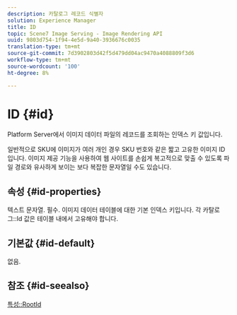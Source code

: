 ```yaml
---
description: 카탈로그 레코드 식별자
solution: Experience Manager
title: ID
topic: Scene7 Image Serving - Image Rendering API
uuid: 9803d754-1f94-4e5d-9a40-3936676c0035
translation-type: tm+mt
source-git-commit: 7d3902803d42f5d479dd04ac9470a4088809f3d6
workflow-type: tm+mt
source-wordcount: '100'
ht-degree: 8%

---
```



# ID {#id}

Platform Server에서 이미지 데이터 파일의 레코드를 조회하는 인덱스 키 값입니다.

일반적으로 SKU에 이미지가 여러 개인 경우 SKU 번호와 같은 짧고 고유한 이미지 ID입니다. 이미지 제공 기능을 사용하여 웹 사이트를 손쉽게 복고적으로 맞출 수 있도록 파일 경로와 유사하게 보이는 보다 복잡한 문자열일 수도 있습니다.

## 속성 {#id-properties}

텍스트 문자열. 필수. 이미지 데이터 테이블에 대한 기본 인덱스 키입니다. 각 카탈로그::Id 값은 테이블 내에서 고유해야 합니다.

## 기본값 {#id-default}

없음.

## 참조 {#id-seealso}

[특성::RootId](/help/aem-is-ir-api/is-api/image-catalog/image-serving-api-ref/c-image-catalog-reference/c-attributes-reference/r-rootid.md)